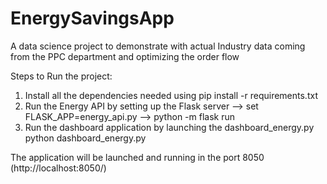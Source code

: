 # EnergySavingsApp
A data science project to demonstrate with actual Industry data coming from the PPC department and optimizing the order flow

Steps to Run the project:

1. Install all the dependencies needed using pip install -r requirements.txt
2. Run the Energy API by setting up the Flask server
		--> set FLASK_APP=energy_api.py
		--> python -m flask run
3. Run the dashboard application by launching the dashboard_energy.py
		python dashboard_energy.py
		

The application will be launched and running in the port 8050 (http://localhost:8050/)
		
		
		
